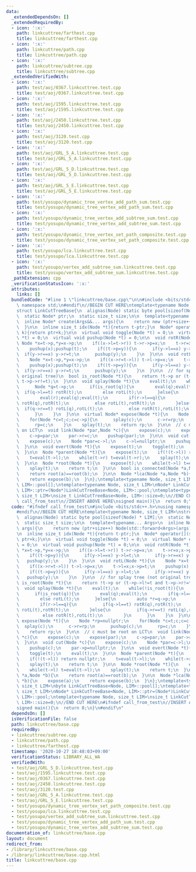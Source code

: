 ```yaml
---
data:
  _extendedDependsOn: []
  _extendedRequiredBy:
  - icon: ':x:'
    path: linkcuttree/farthest.cpp
    title: linkcuttree/farthest.cpp
  - icon: ':x:'
    path: linkcuttree/path.cpp
    title: linkcuttree/path.cpp
  - icon: ':x:'
    path: linkcuttree/subtree.cpp
    title: linkcuttree/subtree.cpp
  _extendedVerifiedWith:
  - icon: ':x:'
    path: test/aoj/0367.linkcuttree.test.cpp
    title: test/aoj/0367.linkcuttree.test.cpp
  - icon: ':x:'
    path: test/aoj/1595.linkcuttree.test.cpp
    title: test/aoj/1595.linkcuttree.test.cpp
  - icon: ':x:'
    path: test/aoj/2450.linkcuttree.test.cpp
    title: test/aoj/2450.linkcuttree.test.cpp
  - icon: ':x:'
    path: test/aoj/3120.test.cpp
    title: test/aoj/3120.test.cpp
  - icon: ':x:'
    path: test/aoj/GRL_5_A.linkcuttree.test.cpp
    title: test/aoj/GRL_5_A.linkcuttree.test.cpp
  - icon: ':x:'
    path: test/aoj/GRL_5_D.linkcuttree.test.cpp
    title: test/aoj/GRL_5_D.linkcuttree.test.cpp
  - icon: ':x:'
    path: test/aoj/GRL_5_E.linkcuttree.test.cpp
    title: test/aoj/GRL_5_E.linkcuttree.test.cpp
  - icon: ':x:'
    path: test/yosupo/dynamic_tree_vertex_add_path_sum.test.cpp
    title: test/yosupo/dynamic_tree_vertex_add_path_sum.test.cpp
  - icon: ':x:'
    path: test/yosupo/dynamic_tree_vertex_add_subtree_sum.test.cpp
    title: test/yosupo/dynamic_tree_vertex_add_subtree_sum.test.cpp
  - icon: ':x:'
    path: test/yosupo/dynamic_tree_vertex_set_path_composite.test.cpp
    title: test/yosupo/dynamic_tree_vertex_set_path_composite.test.cpp
  - icon: ':x:'
    path: test/yosupo/lca.linkcuttree.test.cpp
    title: test/yosupo/lca.linkcuttree.test.cpp
  - icon: ':x:'
    path: test/yosupo/vertex_add_subtree_sum.linkcuttree.test.cpp
    title: test/yosupo/vertex_add_subtree_sum.linkcuttree.test.cpp
  _pathExtension: cpp
  _verificationStatusIcon: ':x:'
  attributes:
    links: []
  bundledCode: "#line 1 \"linkcuttree/base.cpp\"\n\n#include <bits/stdc++.h>\nusing\
    \ namespace std;\n#endif\n//BEGIN CUT HERE\ntemplate<typename Node, size_t LIM>\n\
    struct LinkCutTreeBase{\n  alignas(Node) static byte pool[sizeof(Node) * LIM];\n\
    \  static Node* ptr;\n  static size_t size;\n\n  template<typename... Args>\n\
    \  inline Node* create(Args&&... args){\n    return new (ptr+size++) Node(std::forward<Args>(args)...);\n\
    \  }\n\n  inline size_t idx(Node *t){return t-ptr;}\n  Node* operator[](size_t\
    \ k){return ptr+k;}\n\n  virtual void toggle(Node *t) = 0;\n  virtual Node* eval(Node\
    \ *t) = 0;\n  virtual void pushup(Node *t) = 0;\n\n  void rotR(Node *t){\n   \
    \ Node *x=t->p,*y=x->p;\n    if((x->l=t->r)) t->r->p=x;\n    t->r=x;x->p=t;\n\
    \    pushup(x);pushup(t);\n    if((t->p=y)){\n      if(y->l==x) y->l=t;\n    \
    \  if(y->r==x) y->r=t;\n      pushup(y);\n    }\n  }\n\n  void rotL(Node *t){\n\
    \    Node *x=t->p,*y=x->p;\n    if((x->r=t->l)) t->l->p=x;\n    t->l=x;x->p=t;\n\
    \    pushup(x);pushup(t);\n    if((t->p=y)){\n      if(y->l==x) y->l=t;\n    \
    \  if(y->r==x) y->r=t;\n      pushup(y);\n    }\n  }\n\n  // for splay tree (not\
    \ original tree)\n  bool is_root(Node *t){\n    return !t->p or (t->p->l!=t and\
    \ t->p->r!=t);\n  }\n\n  void splay(Node *t){\n    eval(t);\n    while(!is_root(t)){\n\
    \      Node *q=t->p;\n      if(is_root(q)){\n        eval(q);eval(t);\n      \
    \  if(q->l==t) rotR(t);\n        else rotL(t);\n      }else{\n        auto *r=q->p;\n\
    \        eval(r);eval(q);eval(t);\n        if(r->l==q){\n          if(q->l==t)\
    \ rotR(q),rotR(t);\n          else rotL(t),rotR(t);\n        }else{\n        \
    \  if(q->r==t) rotL(q),rotL(t);\n          else rotR(t),rotL(t);\n        }\n\
    \      }\n    }\n  }\n\n  virtual Node* expose(Node *t){\n    Node *rp=nullptr;\n\
    \    for(Node *c=t;c;c=c->p){\n      splay(c);\n      c->r=rp;\n      pushup(c);\n\
    \      rp=c;\n    }\n    splay(t);\n    return rp;\n  }\n\n  // c must be root\
    \ on LCT\n  void link(Node *par,Node *c){\n    expose(c);\n    expose(par);\n\
    \    c->p=par;\n    par->r=c;\n    pushup(par);\n  }\n\n  void cut(Node *c){\n\
    \    expose(c);\n    Node *par=c->l;\n    c->l=nullptr;\n    pushup(c);\n    par->p=nullptr;\n\
    \  }\n\n  void evert(Node *t){\n    expose(t);\n    toggle(t);\n    eval(t);\n\
    \  }\n\n  Node *parent(Node *t){\n    expose(t);\n    if(!(t->l)) return nullptr;\n\
    \    t=eval(t->l);\n    while(t->r) t=eval(t->r);\n    splay(t);\n    return t;\n\
    \  }\n\n  Node *root(Node *t){\n    expose(t);\n    while(t->l) t=eval(t->l);\n\
    \    splay(t);\n    return t;\n  }\n\n  bool is_connected(Node *a,Node *b){\n\
    \    return root(a)==root(b);\n  }\n\n  Node *lca(Node *a,Node *b){\n    expose(a);\n\
    \    return expose(b);\n  }\n};\ntemplate<typename Node, size_t LIM>\nbyte LinkCutTreeBase<Node,\
    \ LIM>::pool[];\ntemplate<typename Node, size_t LIM>\nNode* LinkCutTreeBase<Node,\
    \ LIM>::ptr=(Node*)LinkCutTreeBase<Node, LIM>::pool;\ntemplate<typename Node,\
    \ size_t LIM>\nsize_t LinkCutTreeBase<Node, LIM>::size=0;\n//END CUT HERE\n#ifndef\
    \ call_from_test\n//INSERT ABOVE HERE\nsigned main(){\n  return 0;\n}\n#endif\n"
  code: "#ifndef call_from_test\n#include <bits/stdc++.h>\nusing namespace std;\n\
    #endif\n//BEGIN CUT HERE\ntemplate<typename Node, size_t LIM>\nstruct LinkCutTreeBase{\n\
    \  alignas(Node) static byte pool[sizeof(Node) * LIM];\n  static Node* ptr;\n\
    \  static size_t size;\n\n  template<typename... Args>\n  inline Node* create(Args&&...\
    \ args){\n    return new (ptr+size++) Node(std::forward<Args>(args)...);\n  }\n\
    \n  inline size_t idx(Node *t){return t-ptr;}\n  Node* operator[](size_t k){return\
    \ ptr+k;}\n\n  virtual void toggle(Node *t) = 0;\n  virtual Node* eval(Node *t)\
    \ = 0;\n  virtual void pushup(Node *t) = 0;\n\n  void rotR(Node *t){\n    Node\
    \ *x=t->p,*y=x->p;\n    if((x->l=t->r)) t->r->p=x;\n    t->r=x;x->p=t;\n    pushup(x);pushup(t);\n\
    \    if((t->p=y)){\n      if(y->l==x) y->l=t;\n      if(y->r==x) y->r=t;\n   \
    \   pushup(y);\n    }\n  }\n\n  void rotL(Node *t){\n    Node *x=t->p,*y=x->p;\n\
    \    if((x->r=t->l)) t->l->p=x;\n    t->l=x;x->p=t;\n    pushup(x);pushup(t);\n\
    \    if((t->p=y)){\n      if(y->l==x) y->l=t;\n      if(y->r==x) y->r=t;\n   \
    \   pushup(y);\n    }\n  }\n\n  // for splay tree (not original tree)\n  bool\
    \ is_root(Node *t){\n    return !t->p or (t->p->l!=t and t->p->r!=t);\n  }\n\n\
    \  void splay(Node *t){\n    eval(t);\n    while(!is_root(t)){\n      Node *q=t->p;\n\
    \      if(is_root(q)){\n        eval(q);eval(t);\n        if(q->l==t) rotR(t);\n\
    \        else rotL(t);\n      }else{\n        auto *r=q->p;\n        eval(r);eval(q);eval(t);\n\
    \        if(r->l==q){\n          if(q->l==t) rotR(q),rotR(t);\n          else\
    \ rotL(t),rotR(t);\n        }else{\n          if(q->r==t) rotL(q),rotL(t);\n \
    \         else rotR(t),rotL(t);\n        }\n      }\n    }\n  }\n\n  virtual Node*\
    \ expose(Node *t){\n    Node *rp=nullptr;\n    for(Node *c=t;c;c=c->p){\n    \
    \  splay(c);\n      c->r=rp;\n      pushup(c);\n      rp=c;\n    }\n    splay(t);\n\
    \    return rp;\n  }\n\n  // c must be root on LCT\n  void link(Node *par,Node\
    \ *c){\n    expose(c);\n    expose(par);\n    c->p=par;\n    par->r=c;\n    pushup(par);\n\
    \  }\n\n  void cut(Node *c){\n    expose(c);\n    Node *par=c->l;\n    c->l=nullptr;\n\
    \    pushup(c);\n    par->p=nullptr;\n  }\n\n  void evert(Node *t){\n    expose(t);\n\
    \    toggle(t);\n    eval(t);\n  }\n\n  Node *parent(Node *t){\n    expose(t);\n\
    \    if(!(t->l)) return nullptr;\n    t=eval(t->l);\n    while(t->r) t=eval(t->r);\n\
    \    splay(t);\n    return t;\n  }\n\n  Node *root(Node *t){\n    expose(t);\n\
    \    while(t->l) t=eval(t->l);\n    splay(t);\n    return t;\n  }\n\n  bool is_connected(Node\
    \ *a,Node *b){\n    return root(a)==root(b);\n  }\n\n  Node *lca(Node *a,Node\
    \ *b){\n    expose(a);\n    return expose(b);\n  }\n};\ntemplate<typename Node,\
    \ size_t LIM>\nbyte LinkCutTreeBase<Node, LIM>::pool[];\ntemplate<typename Node,\
    \ size_t LIM>\nNode* LinkCutTreeBase<Node, LIM>::ptr=(Node*)LinkCutTreeBase<Node,\
    \ LIM>::pool;\ntemplate<typename Node, size_t LIM>\nsize_t LinkCutTreeBase<Node,\
    \ LIM>::size=0;\n//END CUT HERE\n#ifndef call_from_test\n//INSERT ABOVE HERE\n\
    signed main(){\n  return 0;\n}\n#endif\n"
  dependsOn: []
  isVerificationFile: false
  path: linkcuttree/base.cpp
  requiredBy:
  - linkcuttree/subtree.cpp
  - linkcuttree/path.cpp
  - linkcuttree/farthest.cpp
  timestamp: '2020-10-27 18:48:03+09:00'
  verificationStatus: LIBRARY_ALL_WA
  verifiedWith:
  - test/aoj/GRL_5_D.linkcuttree.test.cpp
  - test/aoj/1595.linkcuttree.test.cpp
  - test/aoj/0367.linkcuttree.test.cpp
  - test/aoj/2450.linkcuttree.test.cpp
  - test/aoj/3120.test.cpp
  - test/aoj/GRL_5_A.linkcuttree.test.cpp
  - test/aoj/GRL_5_E.linkcuttree.test.cpp
  - test/yosupo/dynamic_tree_vertex_set_path_composite.test.cpp
  - test/yosupo/lca.linkcuttree.test.cpp
  - test/yosupo/vertex_add_subtree_sum.linkcuttree.test.cpp
  - test/yosupo/dynamic_tree_vertex_add_path_sum.test.cpp
  - test/yosupo/dynamic_tree_vertex_add_subtree_sum.test.cpp
documentation_of: linkcuttree/base.cpp
layout: document
redirect_from:
- /library/linkcuttree/base.cpp
- /library/linkcuttree/base.cpp.html
title: linkcuttree/base.cpp
---
```

